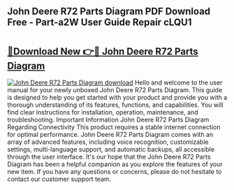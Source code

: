 ## John Deere R72 Parts Diagram PDF Download Free - Part-a2W User Guide Repair cLQU1

# <h2><a href="http://dfswlw.blite.top/?on=John+Deere+R72+Parts+Diagram">🔗Download New 👉🔴 John Deere R72 Parts Diagram</a></h2>

[![John Deere R72 Parts Diagram download](https://i.imgur.com/lujVjoI.png)](http://dfswlw.blite.top/?on=John+Deere+R72+Parts+Diagram)
Hello and welcome to the user manual for your newly unboxed John Deere R72 Parts Diagram. This guide is designed to help you get started with your product and provide you with a thorough understanding of its features, functions, and capabilities. You will find clear instructions for installation, operation, maintenance, and troubleshooting. Important Information John Deere R72 Parts Diagram Regarding Connectivity This product requires a stable internet connection for optimal performance. John Deere R72 Parts Diagram comes with an array of advanced features, including voice recognition, customizable settings, multi-language support, and automatic backups, all accessible through the user interface. It's our hope that the John Deere R72 Parts Diagram has been a helpful companion as you explore the features of your new item. If you have any questions or concerns, please do not hesitate to contact our customer support team.
